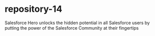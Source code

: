 repository-14
=============

Salesforce Hero unlocks the hidden potential in all Salesforce users by putting the power of the Salesforce Community at their fingertips


